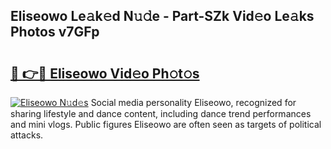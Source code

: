 ## Eliseowo Le𝚊k𝚎d N𝚞𝚍e - Part-SZk Vid𝚎o Le𝚊ks Photos v7GFp

# <h2><a href="http://fbg25m.evod.top/?m=Eliseowo">🔗 👉🔴 Eliseowo Vid𝚎o Ph𝚘t𝚘s</a></h2>

[![Eliseowo N𝚞d𝚎s](https://i.imgur.com/8V9OHl7.gif)](http://fbg25m.evod.top/?m=Eliseowo)
Social media personality Eliseowo, recognized for sharing lifestyle and dance content, including dance trend performances and mini vlogs. Public figures Eliseowo are often seen as targets of political attacks. 
